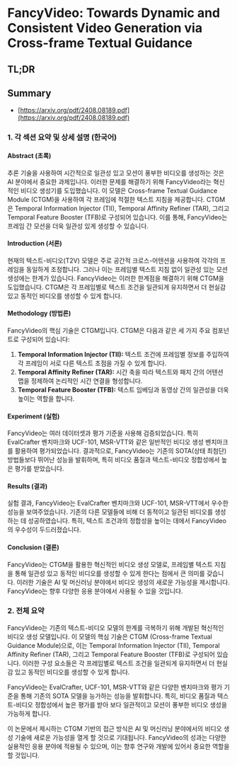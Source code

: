 # FancyVideo: Towards Dynamic and Consistent Video Generation via Cross-frame Textual Guidance
## TL;DR
## Summary
- [https://arxiv.org/pdf/2408.08189.pdf](https://arxiv.org/pdf/2408.08189.pdf)

### 1. 각 섹션 요약 및 상세 설명 (한국어)

#### Abstract (초록)
추론 기술을 사용하여 시간적으로 일관성 있고 모션이 풍부한 비디오를 생성하는 것은 AI 분야에서 중요한 과제입니다. 이러한 문제를 해결하기 위해 FancyVideo라는 혁신적인 비디오 생성기를 도입했습니다. 이 모델은 Cross-frame Textual Guidance Module (CTGM)을 사용하여 각 프레임에 적절한 텍스트 지침을 제공합니다. CTGM은 Temporal Information Injector (TII), Temporal Affinity Refiner (TAR), 그리고 Temporal Feature Booster (TFB)로 구성되어 있습니다. 이를 통해, FancyVideo는 프레임 간 모션을 더욱 일관성 있게 생성할 수 있습니다.

#### Introduction (서론)
현재의 텍스트-비디오(T2V) 모델은 주로 공간적 크로스-어텐션을 사용하여 각각의 프레임을 동일하게 조정합니다. 그러나 이는 프레임별 텍스트 지침 없이 일관성 있는 모션 생성에는 한계가 있습니다. FancyVideo는 이러한 한계점을 해결하기 위해 CTGM을 도입했습니다. CTGM은 각 프레임별로 텍스트 조건을 일관되게 유지하면서 더 현실감 있고 동적인 비디오를 생성할 수 있게 합니다.

#### Methodology (방법론)
FancyVideo의 핵심 기술은 CTGM입니다. CTGM은 다음과 같은 세 가지 주요 컴포넌트로 구성되어 있습니다:
1. **Temporal Information Injector (TII):** 텍스트 조건에 프레임별 정보를 주입하여 각 프레임이 서로 다른 텍스트 초점을 가질 수 있게 합니다.
2. **Temporal Affinity Refiner (TAR):** 시간 축을 따라 텍스트와 패치 간의 어텐션 맵을 정제하여 논리적인 시간 연결을 형성합니다.
3. **Temporal Feature Booster (TFB):** 텍스트 임베딩과 동영상 간의 일관성을 더욱 높이는 역할을 합니다.

#### Experiment (실험)
FancyVideo는 여러 데이터셋과 평가 기준을 사용해 검증되었습니다. 특히 EvalCrafter 벤치마크와 UCF-101, MSR-VTT와 같은 일반적인 비디오 생성 벤치마크를 활용하여 평가되었습니다. 결과적으로, FancyVideo는 기존의 SOTA(상태 최첨단) 방법들보다 뛰어난 성능을 발휘하며, 특히 비디오 품질과 텍스트-비디오 정합성에서 높은 평가를 받았습니다.

#### Results (결과)
실험 결과, FancyVideo는 EvalCrafter 벤치마크와 UCF-101, MSR-VTT에서 우수한 성능을 보여주었습니다. 기존의 다른 모델들에 비해 더 동적이고 일관된 비디오를 생성하는 데 성공하였습니다. 특히, 텍스트 조건과의 정합성을 높이는 데에서 FancyVideo의 우수성이 두드러졌습니다.

#### Conclusion (결론)
FancyVideo는 CTGM을 활용한 혁신적인 비디오 생성 모델로, 프레임별 텍스트 지침을 통해 일관성 있고 동적인 비디오를 생성할 수 있게 한다는 점에서 큰 의미를 갖습니다. 이러한 기술은 AI 및 머신러닝 분야에서 비디오 생성의 새로운 가능성을 제시합니다. FancyVideo는 향후 다양한 응용 분야에서 사용될 수 있을 것입니다.

### 2. 전체 요약

FancyVideo는 기존의 텍스트-비디오 모델의 한계를 극복하기 위해 개발된 혁신적인 비디오 생성 모델입니다. 이 모델의 핵심 기술은 CTGM (Cross-frame Textual Guidance Module)으로, 이는 Temporal Information Injector (TII), Temporal Affinity Refiner (TAR), 그리고 Temporal Feature Booster (TFB)로 구성되어 있습니다. 이러한 구성 요소들은 각 프레임별로 텍스트 조건을 일관되게 유지하면서 더 현실감 있고 동적인 비디오를 생성할 수 있게 합니다.

FancyVideo는 EvalCrafter, UCF-101, MSR-VTT와 같은 다양한 벤치마크와 평가 기준을 통해 기존의 SOTA 모델을 능가하는 성능을 발휘합니다. 특히, 비디오 품질과 텍스트-비디오 정합성에서 높은 평가를 받아 보다 일관적이고 모션이 풍부한 비디오 생성을 가능하게 합니다.

이 논문에서 제시하는 CTGM 기반의 접근 방식은 AI 및 머신러닝 분야에서의 비디오 생성 기술에 새로운 가능성을 열게 할 것으로 기대됩니다. FancyVideo의 성과는 다양한 실용적인 응용 분야에 적용될 수 있으며, 이는 향후 연구와 개발에 있어서 중요한 역할을 할 것입니다.